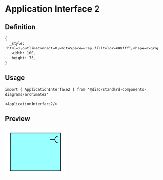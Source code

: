 # Application Interface 2

## Definition

```
{
  _style: 'html=1;outlineConnect=0;whiteSpace=wrap;fillColor=#99ffff;shape=mxgraph.archimate.application;appType=interface2',
  _width: 100,
  _height: 75,
}
```

## Usage

```
import { ApplicationInterface2 } from '@diac/standard-components-diagrams/archimate2'

<ApplicationInterface2/>
```

## Preview

<img src="./application-interface-2.png" width="200"/>
